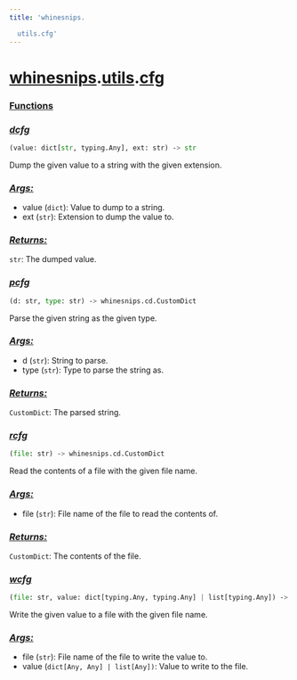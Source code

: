 ```yaml
---
title: 'whinesnips.

  utils.cfg'
---
```


# **[whinesnips](../README.md).[utils](../utils.md).[cfg](cfg.md)**

<h3><b><a href="#func" id="func">Functions</a></b></h3>

    

    
<h3><b><i><a href="#func-dcfg" id="func-dcfg">dcfg</a></i></b></h3>

```python
(value: dict[str, typing.Any], ext: str) ‑> str
```

    
Dump the given value to a string with the given extension.

    
<h3><i><a href="#func-dcfg-args" id="func-dcfg-args">Args:</a></i></h3>

- value (`dict`): Value to dump to a string.
- ext (`str`): Extension to dump the value to.

    
<h3><i><a href="#func-dcfg-returns" id="func-dcfg-returns">Returns:</a></i></h3>

`str`: The dumped value.

    

    
<h3><b><i><a href="#func-pcfg" id="func-pcfg">pcfg</a></i></b></h3>

```python
(d: str, type: str) ‑> whinesnips.cd.CustomDict
```

    
Parse the given string as the given type.

    
<h3><i><a href="#func-pcfg-args" id="func-pcfg-args">Args:</a></i></h3>

- d (`str`): String to parse.
- type (`str`): Type to parse the string as.

    
<h3><i><a href="#func-pcfg-returns" id="func-pcfg-returns">Returns:</a></i></h3>

`CustomDict`: The parsed string.

    

    
<h3><b><i><a href="#func-rcfg" id="func-rcfg">rcfg</a></i></b></h3>

```python
(file: str) ‑> whinesnips.cd.CustomDict
```

    
Read the contents of a file with the given file name.

    
<h3><i><a href="#func-rcfg-args" id="func-rcfg-args">Args:</a></i></h3>

- file (`str`): File name of the file to read the contents of.

    
<h3><i><a href="#func-rcfg-returns" id="func-rcfg-returns">Returns:</a></i></h3>

`CustomDict`: The contents of the file.

    

    
<h3><b><i><a href="#func-wcfg" id="func-wcfg">wcfg</a></i></b></h3>

```python
(file: str, value: dict[typing.Any, typing.Any] | list[typing.Any]) ‑> None
```

    
Write the given value to a file with the given file name.

    
<h3><i><a href="#func-wcfg-args" id="func-wcfg-args">Args:</a></i></h3>

- file (`str`): File name of the file to write the value to.
- value (`dict[Any, Any] | list[Any])`: Value to write to the file.